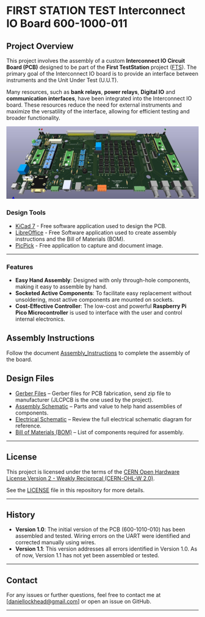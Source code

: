 # FIRST STATION TEST Interconnect IO Board 600-1000-011



## Project Overview
This project involves the assembly of a custom **Interconnect IO Circuit Board (PCB)** designed to be part of the **First TestStation** project ([FTS](https://FirstTestSTation.github.io/FTS_Website/)). The primary goal of the Interconnect IO board is to provide an interface between instruments and the Unit Under Test (U.U.T).

Many resources, such as **bank relays**, **power relays**, **Digital IO** and **communication interfaces**, have been integrated into the Interconnect IO board. These resources reduce the need for external instruments and maximize the versatility of the interface, allowing for efficient testing and broader functionality.

 ![Board](InterconnectIO_bd/DOC/Image/Interconnect_loaded2.jpg)

### Design Tools
- [KiCad 7](https://www.kicad.org/download/) - Free software application used to design the PCB.
- [LibreOffice](https://www.libreoffice.org/download/download-libreoffice/) - Free Software application used to create assembly instructions and the Bill of Materials (BOM).
- [PicPick](https://picpick.app/en/) - Free application to capture and document image.

---
### Features
- **Easy Hand Assembly**: Designed with only through-hole components, making it easy to assemble by hand.
- **Socketed Active Components**: To facilitate easy replacement without unsoldering, most active components are mounted on sockets.
- **Cost-Effective Controller**: The low-cost and powerful **Raspberry Pi Pico Microcontroller** is used to interface with the user and control internal electronics.

## Assembly Instructions
   Follow the document [Assembly_Instructions](InterconnectIO_bd/pdf/InterconnectIO_Assembly_Instruction_680-1000.pdf) to complete the assembly of the board.

## Design Files
- [Gerber Files](InterconnectIO_bd\gerber_to_order/) – Gerber files for PCB fabrication, send zip file to manufacturer (JLCPCB is the one used by the project).
- [Assembly Schematic](InterconnectIO_bd/pdf/InterconnectIO_Assembly_diagram_670-1000.pdf) – Parts and value to help hand assemblies of components.
- [Electrical Schematic](InterconnectIO_bd/pdf/interconnectIO_schematic_640-1000.pdf) – Review the full electrical schematic diagram for reference.
- [Bill of Materials (BOM)](InterconnectIO_bd/pdf/BOM_InterconnectIO_Board_610-1000.pdf) – List of components required for assembly.

---

## License

This project is licensed under the terms of the [CERN Open Hardware License Version 2 - Weakly Reciprocal (CERN-OHL-W 2.0)](https://ohwr.org/cern_ohl_w_v2.txt).

See the [LICENSE](./LICENSE) file in this repository for more details.

---

## History
- **Version 1.0**: The initial version of the PCB (600-1010-010) has been assembled and tested. Wiring errors on the UART were identified and corrected manually using wires.
- **Version 1.1**: This version addresses all errors identified in Version 1.0. As of now, Version 1.1 has not yet been assembled or tested.
---


## Contact
For any issues or further questions, feel free to contact me at [daniellockhead@gmail.com] or open an issue on GitHub.

---


